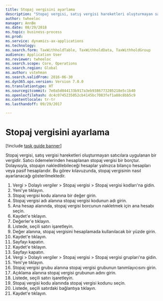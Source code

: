 ```yaml
--- 
title: Stopaj vergisini ayarlama
description: "Stopaj vergisi, satış vergisi hareketleri oluşturmayan satıcılara uygulanan bir vergidir."
author: twheeloc
manager: AnnBe
ms.date: 08/29/2018
ms.topic: business-process
ms.prod: 
ms.service: dynamics-ax-applications
ms.technology: 
ms.search.form: TaxWithholdTable, TaxWithholdData, TaxWithholdGroup
audience: Application User
ms.reviewer: twheeloc
ms.search.scope: Core, Operations
ms.search.region: Global
ms.author: vstehman
ms.search.validFrom: 2016-06-30
ms.dyn365.ops.version: Version 7.0.0
ms.translationtype: HT
ms.sourcegitcommit: 7e0a5d044133b917a3eb9386773205218e5c1b40
ms.openlocfilehash: dc4c0745235052cb4145bc7083fef1a88c8bb5c9
ms.contentlocale: tr-tr
ms.lasthandoff: 09/29/2017

---
```

# <a name="set-up-withholding-tax"></a>Stopaj vergisini ayarlama

[!include [task guide banner](../../includes/task-guide-banner.md)]

Stopaj vergisi, satış vergisi hareketleri oluşturmayan satıcılara uygulanan bir vergidir. Satıcı ödemelerinden hesaplanan stopaj vergisi bir borçtur. Dolayısıyla, stopajın nakledilebileceği hesaplar yalnızca bilanço hesapları veya pasif hesaplarıdır. Bu görev kılavuzunda, stopaj vergisinin nasıl ayarlanacağı gösterilmektedir.

1. Vergi > Dolaylı vergiler > Stopaj vergisi > Stopaj vergisi kodları'na gidin.
2. Yeni'ye tıklayın.
3. Stopaj vergisi kodu alanına bir değer girin.
4. Stopaj vergisi adı alanına stopaj vergisi kodunun adı girin.
5. Ana hesap alanında, stopaj vergisi borcunun nakletmek için ana hesabı seçin.
6. Kaydet'e tıklayın.
7. Değerler'e tıklayın.
8. Listede, seçili satırı işaretleyin.
9. Değer alanına, stopaj vergisini hesaplamada kullanılacak bir yüzde girin.
10. Kaydet'e tıklayın.
11. Sayfayı kapatın.
12. Kaydet'e tıklayın.
13. Sayfayı kapatın.
14. Vergi > Dolaylı vergiler > Stopaj vergisi > Stopaj vergisi grupları'na gidin.
15. Yeni'ye tıklayın.
16. Stopaj vergisi grubu alanına stopaj vergisi grubunun tanımlayıcısını girin.
17. Açıklama alanına stopaj vergisi grubunun adını girin.
18. Listede, seçili satırı işaretleyin.
19. Stopaj vergisi kodu alanında stopaj vergisi kodunu seçin.
20. Listede, seçili satırdaki bağlantıya tıklayın.
21. Kaydet'e tıklayın.


